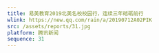 ```yaml
---
title: 易美教育2019北美名校校园行，连续三年砥砺前行
wlink: https://new.qq.com/rain/a/20190712A02PIK
src: /assets/reports/31.jpg
platform: 腾讯新闻
sequence: 31
---
```

